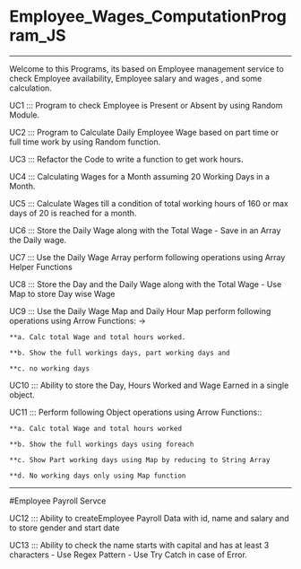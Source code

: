 # Employee_Wages_ComputationProgram_JS
---------------------------------------------------------------------
Welcome to this Programs, its based on Employee management service to check Employee availability, Employee salary and wages , and some calculation.

UC1 ::: Program to check Employee is Present or Absent by using Random Module.

UC2 ::: Program to Calculate Daily Employee Wage based on part time or full time work by using Random function.

UC3 ::: Refactor the Code to write a function to get work hours.

UC4 ::: Calculating Wages for a Month assuming 20 Working Days in a Month.

UC5 ::: Calculate Wages till a condition of total working hours of 160 or max days of 20 is reached for a month.

UC6 ::: Store the Daily Wage along with the Total Wage - Save in an Array the Daily wage.

UC7 ::: Use the Daily Wage Array perform following operations using Array Helper Functions

UC8 ::: Store the Day and the Daily Wage along with the Total Wage - Use Map to store Day wise Wage

UC9 ::: Use the Daily Wage Map and Daily Hour Map perform following operations using Arrow Functions: ->

    **a. Calc total Wage and total hours worked.
  
    **b. Show the full workings days, part working days and
  
    **c. no working days
  
 UC10 ::: Ability to store the Day, Hours Worked and Wage Earned in a single object.
 
 UC11 :::  Perform following Object operations using Arrow Functions::
 
    **a. Calc total Wage and total hours worked

    **b. Show the full workings days using foreach

    **c. Show Part working days using Map by reducing to String Array

    **d. No working days only using Map function
  
----------------------------------------------------------------------------
#Employee Payroll Servce

UC12 :::  Ability to createEmployee Payroll Data with id, name and salary and to store gender and start date

UC13 ::: Ability to check the name starts with capital and has at least 3 characters - Use Regex Pattern - Use Try Catch in case of Error.
